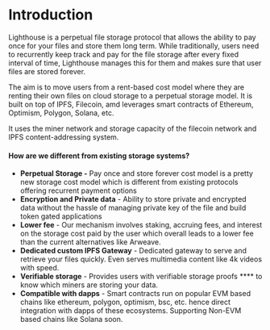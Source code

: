 # Introduction

Lighthouse is a perpetual file storage protocol that allows the ability to pay once for your files and store them long term. While traditionally, users need to recurrently keep track and pay for the file storage after every fixed interval of time, Lighthouse manages this for them and makes sure that user files are stored forever.&#x20;

The aim is to move users from a rent-based cost model where they are renting their own files on cloud storage to a perpetual storage model. It is built on top of IPFS, Filecoin, amd leverages smart contracts of Ethereum, Optimism, Polygon, Solana, etc.&#x20;

It uses the miner network and storage capacity of the filecoin network and IPFS content-addressing system.

#### How are we different from existing storage systems? <a href="#docs-internal-guid-b71b2036-7fff-9a19-aed9-151d92819f81" id="docs-internal-guid-b71b2036-7fff-9a19-aed9-151d92819f81"></a>

* **Perpetual Storage -** Pay once and store forever cost model is a pretty new storage cost model which is different from existing protocols offering recurrent payment options
* **Encryption and Private data** - Ability to store private and encrypted data without the hassle of managing private key of the file and build token gated applications
* **Lower fee** - Our mechanism involves staking, accruing fees, and interest on the storage cost paid by the user which overall leads to a lower fee than the current alternatives like Arweave.&#x20;
* **Dedicated custom IPFS Gateway** - Dedicated gateway to serve and retrieve your files quickly. Even serves multimedia content like 4k videos with speed.
* **Verifiable storage** - Provides users with verifiable storage proofs **** to know which miners are storing your data.
* **Compatible with dapps** - Smart contracts run on popular EVM based chains like ethereum, polygon, optimism, bsc, etc. hence direct integration with dapps of these ecosystems. Supporting Non-EVM based chains like Solana soon.
